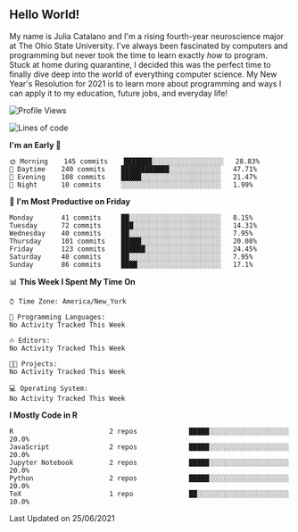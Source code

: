 ## Hello World!

My name is Julia Catalano and I'm a rising fourth-year neuroscience major at The Ohio State University. I've always been fascinated by computers and programming but never took the time to learn exactly *how* to program. Stuck at home during quarantine, I decided this was the perfect time to finally dive deep into the world of everything computer science. My New Year's Resolution for 2021 is to learn more about programming and ways I can apply it to my education, future jobs, and everyday life! 





<!--START_SECTION:waka-->
![Profile Views](http://img.shields.io/badge/Profile%20Views-148-blue)

![Lines of code](https://img.shields.io/badge/From%20Hello%20World%20I%27ve%20Written-590741%20lines%20of%20code-blue)

**I'm an Early 🐤** 

```text
🌞 Morning    145 commits    ███████░░░░░░░░░░░░░░░░░░   28.83% 
🌆 Daytime    240 commits    ████████████░░░░░░░░░░░░░   47.71% 
🌃 Evening    108 commits    █████░░░░░░░░░░░░░░░░░░░░   21.47% 
🌙 Night      10 commits     ░░░░░░░░░░░░░░░░░░░░░░░░░   1.99%

```
📅 **I'm Most Productive on Friday** 

```text
Monday       41 commits     ██░░░░░░░░░░░░░░░░░░░░░░░   8.15% 
Tuesday      72 commits     ███░░░░░░░░░░░░░░░░░░░░░░   14.31% 
Wednesday    40 commits     ██░░░░░░░░░░░░░░░░░░░░░░░   7.95% 
Thursday     101 commits    █████░░░░░░░░░░░░░░░░░░░░   20.08% 
Friday       123 commits    ██████░░░░░░░░░░░░░░░░░░░   24.45% 
Saturday     40 commits     ██░░░░░░░░░░░░░░░░░░░░░░░   7.95% 
Sunday       86 commits     ████░░░░░░░░░░░░░░░░░░░░░   17.1%

```


📊 **This Week I Spent My Time On** 

```text
⌚︎ Time Zone: America/New_York

💬 Programming Languages: 
No Activity Tracked This Week

🔥 Editors: 
No Activity Tracked This Week

🐱‍💻 Projects: 
No Activity Tracked This Week

💻 Operating System: 
No Activity Tracked This Week

```

**I Mostly Code in R** 

```text
R                        2 repos             █████░░░░░░░░░░░░░░░░░░░░   20.0% 
JavaScript               2 repos             █████░░░░░░░░░░░░░░░░░░░░   20.0% 
Jupyter Notebook         2 repos             █████░░░░░░░░░░░░░░░░░░░░   20.0% 
Python                   2 repos             █████░░░░░░░░░░░░░░░░░░░░   20.0% 
TeX                      1 repo              ██░░░░░░░░░░░░░░░░░░░░░░░   10.0%

```



 Last Updated on 25/06/2021
<!--END_SECTION:waka-->
